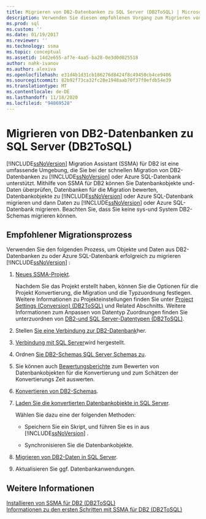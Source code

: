 ```yaml
---
title: Migrieren von DB2-Datenbanken zu SQL Server (DB2ToSQL) | Microsoft-Dokumentation
description: Verwenden Sie diesen empfohlenen Vorgang zum Migrieren von DB2-Datenbanken zu SQL Server oder Azure SQL-Datenbank mithilfe von SQL Server Migration Assistant (SSMA).
ms.prod: sql
ms.custom: ''
ms.date: 01/19/2017
ms.reviewer: ''
ms.technology: ssma
ms.topic: conceptual
ms.assetid: 14d2e655-af7e-4aa5-ba28-0e3d0d025518
author: nahk-ivanov
ms.author: alexiva
ms.openlocfilehash: e31d4b1d31cb186276d8424f8c49450cb4ce9406
ms.sourcegitcommit: 82b92f73ca32fc28e1948aab70f37f0efdb54e39
ms.translationtype: MT
ms.contentlocale: de-DE
ms.lasthandoff: 11/18/2020
ms.locfileid: "94869528"
---
```

# <a name="migrating-db2-databases-to-sql-server-db2tosql"></a>Migrieren von DB2-Datenbanken zu SQL Server (DB2ToSQL)
[!INCLUDE[ssNoVersion](../../includes/ssnoversion-md.md)] Migration Assistant (SSMA) für DB2 ist eine umfassende Umgebung, die Sie bei der schnellen Migration von DB2-Datenbanken zu [!INCLUDE[ssNoVersion](../../includes/ssnoversion-md.md)] oder Azure SQL-Datenbank unterstützt. Mithilfe von SSMA für DB2 können Sie Datenbankobjekte und-Daten überprüfen, Datenbanken für die Migration bewerten, Datenbankobjekte zu [!INCLUDE[ssNoVersion](../../includes/ssnoversion-md.md)] oder Azure SQL-Datenbank migrieren und dann Daten zu [!INCLUDE[ssNoVersion](../../includes/ssnoversion-md.md)] oder Azure SQL-Datenbank migrieren. Beachten Sie, dass Sie keine sys-und System DB2-Schemas migrieren können.  
  
## <a name="recommended-migration-process"></a>Empfohlener Migrationsprozess  
Verwenden Sie den folgenden Prozess, um Objekte und Daten aus DB2-Datenbanken zu oder Azure SQL-Datenbank erfolgreich zu migrieren [!INCLUDE[ssNoVersion](../../includes/ssnoversion-md.md)] :  
  
1.  [Neues SSMA-Projekt](./new-project-db2tosql.md).  
  
    Nachdem Sie das Projekt erstellt haben, können Sie die Optionen für die Projekt Konvertierung, die Migration und die Typzuordnung festlegen. Weitere Informationen zu Projekteinstellungen finden Sie unter [Project Settings &#40;Conversion&#41; &#40;DB2ToSQL&#41;](../../ssma/db2/project-settings-conversion-db2tosql.md) und Related Abschnitts. Weitere Informationen zum Anpassen von Datentyp Zuordnungen finden Sie unterzuordnen von [DB2-und SQL Server-Datentypen &#40;DB2ToSQL&#41;](../../ssma/db2/mapping-db2-and-sql-server-data-types-db2tosql.md).  
  
2.  Stellen [Sie eine Verbindung zur DB2-Datenbank](./connecting-to-db2-database-db2tosql.md)her.  
  
3.  [Verbindung mit SQL Server](./connecting-to-sql-server-db2tosql.md)wird hergestellt.  
  
4.  Ordnen [Sie DB2-Schemas SQL Server Schemas zu](./mapping-db2-schemas-to-sql-server-schemas-db2tosql.md).  
  
5.  Sie können auch [Bewertungsberichte](./assessment-report-db2tosql.md) zum Bewerten von Datenbankobjekten für die Konvertierung und zum Schätzen der Konvertierungs Zeit auswerten.  
  
6.  [Konvertieren von DB2-Schemas](./converting-db2-schemas-db2tosql.md).  
  
7.  [Laden Sie die konvertierten Datenbankobjekte in SQL Server](./loading-converted-database-objects-into-sql-server-db2tosql.md).  
  
    Wählen Sie dazu eine der folgenden Methoden:  
  
    -   Speichern Sie ein Skript, und führen Sie es in aus [!INCLUDE[ssNoVersion](../../includes/ssnoversion-md.md)] .  
  
    -   Synchronisieren Sie die Datenbankobjekte.  
  
8.  [Migrieren von DB2-Daten in SQL Server](./migrating-db2-data-into-sql-server-db2tosql.md).  
  
9. Aktualisieren Sie ggf. Datenbankanwendungen.  
  
## <a name="see-also"></a>Weitere Informationen  
[Installieren von SSMA für DB2 &#40;DB2ToSQL&#41;](../../ssma/db2/installing-ssma-for-db2-db2tosql.md)  
[Informationen zu den ersten Schritten mit SSMA für DB2 &#40;DB2ToSQL&#41;](../../ssma/db2/getting-started-with-ssma-for-db2-db2tosql.md)  

